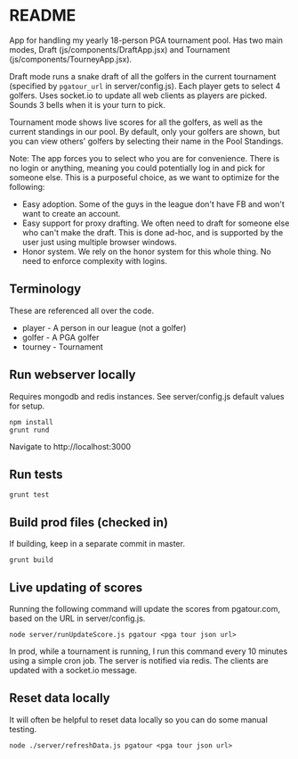 # README #

App for handling my yearly 18-person PGA tournament pool. Has two main modes, Draft (js/components/DraftApp.jsx) and Tournament (js/components/TourneyApp.jsx).

Draft mode runs a snake draft of all the golfers in the current tournament (specified by `pgatour_url` in server/config.js). Each player gets to select 4 golfers. Uses socket.io to update all web clients as players are picked. Sounds 3 bells when it is your turn to pick.

Tournament mode shows live scores for all the golfers, as well as the current standings in our pool. By default, only your golfers are shown, but you can view others' golfers by selecting their name in the Pool Standings.

Note: The app forces you to select who you are for convenience. There is no login or anything, meaning you could potentially log in and pick for someone else. This is a purposeful choice, as we want to optimize for the following:

* Easy adoption. Some of the guys in the league don't have FB and won't want to create an account.
* Easy support for proxy drafting. We often need to draft for someone else who can't make the draft. This is done ad-hoc, and is supported by the user just using multiple browser windows.
* Honor system. We rely on the honor system for this whole thing. No need to enforce complexity with logins.

## Terminology ##

These are referenced all over the code.

* player - A person in our league (not a golfer)
* golfer - A PGA golfer
* tourney - Tournament

## Run webserver locally ##

Requires mongodb and redis instances. See server/config.js default values for setup.

```
npm install
grunt rund
```

Navigate to http://localhost:3000

## Run tests ##

```grunt test```

## Build prod files (checked in) ##

If building, keep in a separate commit in master.

```grunt build```

## Live updating of scores ##

Running the following command will update the scores from pgatour.com, based on the URL in server/config.js.

```
node server/runUpdateScore.js pgatour <pga tour json url>
```

In prod, while a tournament is running, I run this command every 10 minutes using a simple cron job. The server is notified via redis. The clients are updated with a socket.io message.

## Reset data locally ##

It will often be helpful to reset data locally so you can do some manual testing.

```
node ./server/refreshData.js pgatour <pga tour json url>
```


